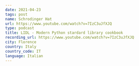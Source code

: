 ```yaml
---
date: 2021-04-23
tags: post
name: Schrodinger Hat
url: https://www.youtube.com/watch?v=7IzC3uJfXJQ
type: podcast
title: LIDL - Modern Python stardard library cookbook
recording_url: https://www.youtube.com/watch?v=7IzC3uJfXJQ
city: Florence
country: Italy
country_code: IT
language: Italian
---
```

